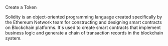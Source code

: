 Create a Token

Solidity is an object-oriented programming language created specifically by the Ethereum Network team for constructing and designing smart contracts on Blockchain platforms. It's used to create smart contracts that implement business logic and generate a chain of transaction records in the blockchain system.


